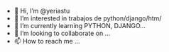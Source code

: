 - 👋 Hi, I’m @yeriastu
- 👀 I’m interested in trabajos de python/django/htm/
- 🌱 I’m currently learning PYTHON, DJANGO...
- 💞️ I’m looking to collaborate on ...
- 📫 How to reach me ...

<!---
yeriastu/yeriastu is a ✨ special ✨ repository because its `README.md` (this file) appears on your GitHub profile.
You can click the Preview link to take a look at your changes.
--->
